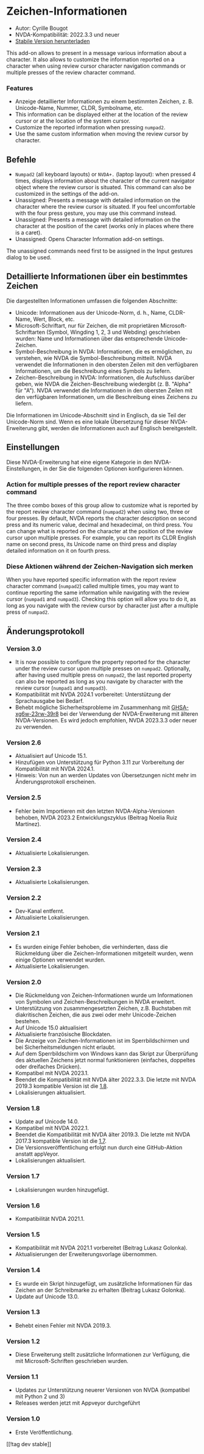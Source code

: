 # Zeichen-Informationen #

* Autor: Cyrille Bougot
* NVDA-Kompatibilität: 2022.3.3 und neuer
* [Stabile Version herunterladen][1]

This add-on allows to present in a message various information about a
character.  It also allows to customize the information reported on a
character when using review cursor character navigation commands or multiple
presses of the review character command.

### Features

* Anzeige detaillierter Informationen zu einem bestimmten Zeichen,
  z. B. Unicode-Name, Nummer, CLDR, Symbolname, etc.
* This information can be displayed either at the location of the review
  cursor or at the location of the system cursor.
* Customize the reported information when pressing `numpad2`.
* Use the same custom information when moving the review cursor by
  character.

## Befehle

* `Numpad2` (all keyboard layouts) or `NVDA+.` (laptop layout): when pressed
  4 times, displays information about the character of the current navigator
  object where the review cursor is situated. This command can also be
  customized in the settings of the add-on.
* Unassigned: Presents a message with detailed information on the character
  where the review cursor is situated. If you feel uncomfortable with the
  four press gesture, you may use this command instead.
* Unassigned: Presents a message with detailed information on the character
  at the position of the caret (works only in places where there is a
  caret).
* Unassigned: Opens Character Information add-on settings.

The unassigned commands need first to be assigned in the Input gestures
dialog to be used.

## Detaillierte Informationen über ein bestimmtes Zeichen

Die dargestellten Informationen umfassen die folgenden Abschnitte:

* Unicode: Informationen aus der Unicode-Norm, d. h., Name, CLDR-Name, Wert,
  Block, etc.
* Microsoft-Schriftart, nur für Zeichen, die mit proprietären
  Microsoft-Schriftarten (Symbol, Wingding 1, 2, 3 und Webding) geschrieben
  wurden: Name und Informationen über das entsprechende Unicode-Zeichen.
* Symbol-Beschreibung in NVDA: Informationen, die es ermöglichen, zu
  verstehen, wie NVDA die Symbol-Beschreibung mitteilt. NVDA verwendet die
  Informationen in den obersten Zeilen mit den verfügbaren Informationen, um
  die Beschreibung eines Symbols zu liefern.
* Zeichen-Beschreibung in NVDA: Informationen, die Aufschluss darüber geben,
  wie NVDA die Zeichen-Beschreibung wiedergibt (z. B. "Alpha" für "A"). NVDA
  verwendet die Informationen in den obersten Zeilen mit den verfügbaren
  Informationen, um die Beschreibung eines Zeichens zu liefern.

Die Informationen im Unicode-Abschnitt sind in Englisch, da sie Teil der
Unicode-Norm sind. Wenn es eine lokale Übersetzung für dieser
NVDA-Erweiterung gibt, werden die Informationen auch auf Englisch
bereitgestellt.

## Einstellungen

Diese NVDA-Erweiterung hat eine eigene Kategorie in den NVDA-Einstellungen,
in der Sie die folgenden Optionen konfigurieren können.

### Action for multiple presses of the report review character command

The three combo boxes of this group allow to customize what is reported by
the report review character command (`numpad2`) when using two, three or
four presses.  By default, NVDA reports the character description on second
press and its numeric value, decimal and hexadecimal, on third press.  You
can change what is reported on the character at the position of the review
cursor upon multiple presses.  For example, you can report its CLDR English
name on second press, its Unicode name on third press and display detailed
information on it on fourth press.

### Diese Aktionen während der Zeichen-Navigation sich merken

When you have reported specific information with the report review character
command (`numpad2`) called multiple times, you may want to continue
reporting the same information while navigating with the review cursor
(`numpad1` and `numpad3`).  Checking this option will allow you to do it, as
long as you navigate with the review cursor by character just after a
multiple press of `numpad2`.

## Änderungsprotokoll

### Version 3.0

* It is now possible to configure the property reported for the character
  under the review cursor upon multiple presses on `numpad2`. Optionally,
  after having used multiple press on `numpad2`, the last reported property
  can also be reported as long as you navigate by character with the review
  cursor (`numpad1` and `numpad3`).
* Kompatibilität mit NVDA 2024.1 vorbereitet: Unterstützung der
  Sprachausgabe bei Bedarf.
* Behebt mögliche Sicherheitsprobleme im Zusammenhang mit
  [GHSA-xg6w-23rw-39r8][4] bei der Verwendung der NVDA-Erweiterung mit
  älteren NVDA-Versionen. Es wird jedoch empfohlen, NVDA 2023.3.3 oder neuer
  zu verwenden.

### Version 2.6

* Aktualisiert auf Unicode 15.1.
* Hinzufügen von Unterstützung für Python 3.11 zur Vorbereitung der
  Kompatibilität mit NVDA 2024.1.
* Hinweis: Von nun an werden Updates von Übersetzungen nicht mehr im
  Änderungsprotokoll erscheinen.

### Version 2.5

* Fehler beim Importieren mit den letzten NVDA-Alpha-Versionen behoben, NVDA
  2023.2 Entwicklungszyklus (Beitrag Noelia Ruiz Martínez).

### Version 2.4

* Aktualisierte Lokalisierungen.

### Version 2.3

* Aktualisierte Lokalisierungen.

### Version 2.2

* Dev-Kanal entfernt.
* Aktualisierte Lokalisierungen.

### Version 2.1

* Es wurden einige Fehler behoben, die verhinderten, dass die Rückmeldung
  über die Zeichen-Informationen mitgeteilt wurden, wenn einige Optionen
  verwendet wurden.
* Aktualisierte Lokalisierungen.

### Version 2.0


* Die Rückmeldung von Zeichen-Informationen wurde um Informationen von
  Symbolen und Zeichen-Beschreibungen in NVDA erweitert.
* Unterstützung von zusammengesetzten Zeichen, z.B. Buchstaben mit
  diakritischen Zeichen, die aus zwei oder mehr Unicode-Zeichen bestehen.
* Auf Unicode 15.0 aktualisiert
* Aktualisierte französische Blockdaten.
* Die Anzeige von Zeichen-Informationen ist im Sperrbildschirmen und bei
  Sicherheitsmeldungen nicht erlaubt.
* Auf dem Sperrbildschirm von Windows kann das Skript zur Überprüfung des
  aktuellen Zeichens jetzt normal funktionieren (einfaches, doppeltes oder
  dreifaches Drücken).
* Kompatibel mit NVDA 2023.1.
* Beendet die Kompatibilität mit NVDA älter 2022.3.3. Die letzte mit NVDA
  2019.3 kompatible Version ist die [1.8][3].
* Lokalisierungen aktualisiert.

### Version 1.8

* Update auf Unicode 14.0.
* Kompatibel mit NVDA 2022.1.
* Beendet die Kompatibilität mit NVDA älter 2019.3. Die letzte mit NVDA
  2017.3 kompatible Version ist die [1.7][2].
* Die Versionsveröffentlichung erfolgt nun durch eine GitHub-Aktion anstatt
  appVeyor.
* Lokalisierungen aktualisiert.

### Version 1.7

* Lokalisierungen wurden hinzugefügt.

### Version 1.6

* Kompatibilität NVDA 2021.1.

### Version 1.5

* Kompatibilität mit NVDA 2021.1 vorbereitet (Beitrag Lukasz Golonka).
* Aktualisierungen der Erweiterungsvorlage übernommen.

### Version 1.4

* Es wurde ein Skript hinzugefügt, um zusätzliche Informationen für das
  Zeichen an der Schreibmarke  zu erhalten (Beitrag Lukasz Golonka).
* Update auf Unicode 13.0.

### Version 1.3

* Behebt einen Fehler mit NVDA 2019.3.


### Version 1.2

* Diese Erweiterung stellt zusätzliche Informationen zur Verfügung, die mit
  Microsoft-Schriften geschrieben wurden.


### Version 1.1

* Updates zur Unterstützung neuerer Versionen von NVDA (kompatibel mit
  Python 2 und 3)
* Releases werden jetzt mit Appveyor durchgeführt


### Version 1.0

* Erste Veröffentlichung.

[[!tag dev stable]]

[1]: https://www.nvaccess.org/addonStore/legacy?file=charInfo

[2]:
https://github.com/CyrilleB79/charInfo/releases/download/V1.7/charInfo-1.7.nvda-addon

[3]:
https://github.com/CyrilleB79/charInfo/releases/download/V1.8/charInfo-1.8.nvda-addon

[4]:
https://github.com/nvaccess/nvda/security/advisories/GHSA-xg6w-23rw-39r8#event-132994
